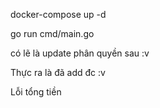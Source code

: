 
docker-compose up -d

go run cmd/main.go

có lẽ là update phân quyền sau :v

Thực ra là đã add đc :v

Lỗi tổng tiền
